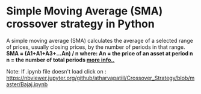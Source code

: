 <h1>Simple Moving Average (SMA) crossover strategy in Python</h1>

<p1>
  A simple moving average (SMA) calculates the average of a selected range of prices, usually closing prices, by the number of periods in that range.
  <strong>
    SMA = (A1+A1+A3+...An) / n
    where:
      An = the price of an asset at period n
      n = the number of total periods
    <a href="https://www.investopedia.com/terms/s/sma.asp">more info..</a>
  </strong>
</p1>

Note: If .ipynb file doesn't load click on : https://nbviewer.jupyter.org/github/atharvapatiil/Crossover_Strategy/blob/master/Bajaj.ipynb
